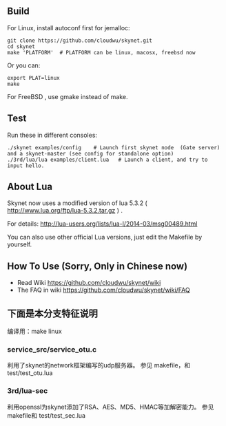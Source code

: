 ## Build

For Linux, install autoconf first for jemalloc:

```
git clone https://github.com/cloudwu/skynet.git
cd skynet
make 'PLATFORM'  # PLATFORM can be linux, macosx, freebsd now
```

Or you can:

```
export PLAT=linux
make
```

For FreeBSD , use gmake instead of make.

## Test

Run these in different consoles:

```
./skynet examples/config	# Launch first skynet node  (Gate server) and a skynet-master (see config for standalone option)
./3rd/lua/lua examples/client.lua 	# Launch a client, and try to input hello.
```

## About Lua

Skynet now uses a modified version of lua 5.3.2 ( http://www.lua.org/ftp/lua-5.3.2.tar.gz ) .

For details: http://lua-users.org/lists/lua-l/2014-03/msg00489.html

You can also use other official Lua versions, just edit the Makefile by yourself.

## How To Use (Sorry, Only in Chinese now)

* Read Wiki https://github.com/cloudwu/skynet/wiki
* The FAQ in wiki https://github.com/cloudwu/skynet/wiki/FAQ



## 下面是本分支特征说明

编译用：make linux

### service_src/service_otu.c

利用了skynet的network框架编写的udp服务器。
参见 makefile，和 test/test_otu.lua

### 3rd/lua-sec

利用openssl为skynet添加了RSA、AES、MD5、HMAC等加解密能力。
参见makefile和 test/test_sec.lua




